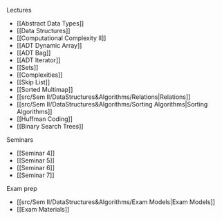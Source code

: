 Lectures
-  [[Abstract Data Types]]
- [[Data Structures]]
- [[Computational Complexity II]]
- [[ADT Dynamic Array]]
- [[ADT Bag]]
- [[ADT Iterator]]
- [[Sets]]
- [[Complexities]]
- [[Skip List]]
- [[Sorted Multimap]]
- [[src/Sem II/DataStructures&Algorithms/Relations|Relations]]
- [[src/Sem II/DataStructures&Algorithms/Sorting Algorithms|Sorting Algorithms]]
- [[Huffman Coding]]
- [[Binary Search Trees]]

Seminars
- [[Seminar 4]]
- [[Seminar 5]]
- [[Seminar 6]]
- [[Seminar 7]]

Exam prep 
- [[src/Sem II/DataStructures&Algorithms/Exam Models|Exam Models]]
- [[Exam Materials]]